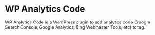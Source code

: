 # WP Analytics Code

WP Analytics Code is a WordPress plugin to add analytics code (Google Search Console, Google Analytics, Bing Webmaster Tools, etc) to <head> tag.